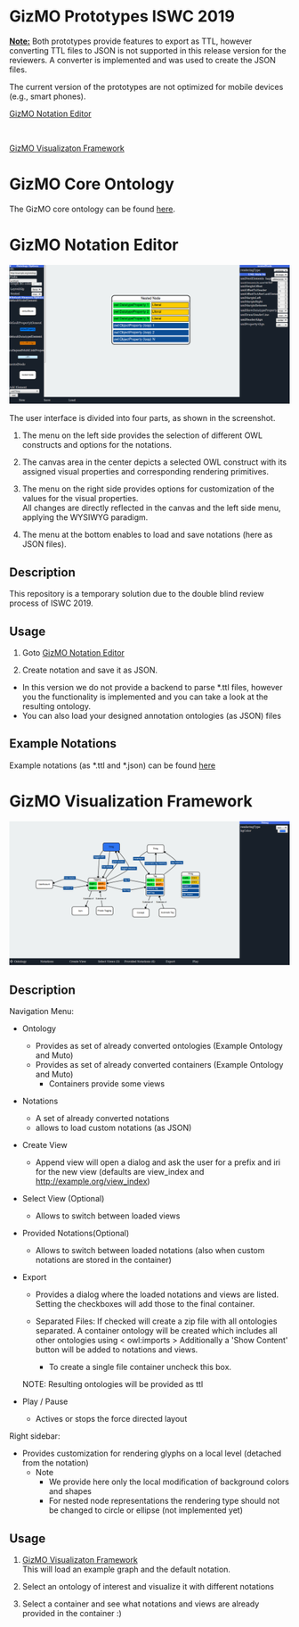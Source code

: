 #  GizMO Prototypes ISWC 2019
 <b><u>Note:</u></b> Both prototypes provide features to export as TTL, however 
  converting TTL files to JSON is not supported in this release version for the reviewers.
  A converter is implemented and was used to create the JSON files.
  
  The current version of the prototypes are not optimized for mobile devices (e.g., smart phones).
  
 [GizMO Notation Editor](https://gizmo-vis.github.io/gizmo/notationEditor/index.html)
 
 <br>
  
 [GizMO Visualizaton Framework](https://gizmo-vis.github.io/gizmo/visualizationFramework/index.html)
 
# GizMO Core Ontology
 The GizMO core ontology can be found [here](https://github.com/gizmo-vis/gizmo/blob/master/coreOntology/gizmoCore.ttl).
 
# GizMO Notation Editor
 
 ![alt text](images/gne.png)

The user interface is divided into four parts, as shown in the screenshot.

1) The menu on the left side provides the selection of different OWL constructs and options for the notations.

2) The canvas area in the center depicts a selected OWL construct with its assigned visual properties and corresponding rendering primitives.

3) The menu on the right side provides options for customization of the values for the visual properties.	
		All changes are directly reflected in the canvas and the left side menu, applying the WYSIWYG paradigm.
		
4) The menu at the bottom enables to load and save notations (here as JSON files). 


## Description

This repository is a temporary solution due to the double blind review process of ISWC 2019.
 
## Usage
1) Goto  [GizMO Notation Editor](https://gizmo-vis.github.io/gizmo/notationEditor/index.html)

2) Create notation and save it as JSON. 
 * In this version we do not provide a backend to parse *.ttl files, however
 you the functionality is implemented and you can take a look at the resulting ontology. 
 * You can also load your designed annotation ontologies (as JSON) files 
 
## Example Notations
Example notations (as *.ttl and *.json) can be found  [here](https://github.com/gizmo-vis/gizmo/tree/master/notationEditor/exampleNotations)

  
  
# GizMO Visualization Framework
 ![alt text](images/gvf.png)
 
## Description 
  Navigation Menu:
  * Ontology
    * Provides as set of already converted ontologies (Example Ontology and Muto)
    * Provides as set of already converted containers (Example Ontology and Muto)
        * Containers provide some views             
 * Notations
    * A set of already converted notations
    * allows to load custom notations (as JSON)
    
 * Create View 
    * Append view will open a dialog and ask the user for a prefix and iri for the new view
    (defaults are view_index and http://example.org/view_index)
 * Select View (Optional)
    * Allows to switch between loaded views
 * Provided Notations(Optional)
     * Allows to switch between loaded notations (also when custom notations are stored in the container)
  
 * Export 
     * Provides a dialog where the loaded notations and views are listed.<br>
     Setting the checkboxes will add those to the final container.

     * Separated Files: If checked will create a zip file with all ontologies separated.
      A container ontology will be created which includes all other ontologies using < owl:imports >
      Additionally a 'Show Content' button will be added to notations and views. 
      
        * To create a single file container uncheck this box.

    NOTE: Resulting ontologies will be provided as ttl
         

 * Play / Pause
    * Actives or stops the force directed layout 

Right sidebar:
  * Provides customization for rendering glyphs on a local level (detached from the notation)
    * Note
        * We provide here only the local modification of background colors and shapes
        * For nested node representations the rendering type should not be changed to circle or ellipse (not implemented yet)
         
    
## Usage
 1) [GizMO Visualizaton Framework](https://gizmo-vis.github.io/gizmo/visualizationFramework/index.html)<br>
    This will load an example graph and the default notation.
 
 2) Select an ontology of interest and visualize it with different notations
 3) Select a container and see what notations and views are already provided in the container :)
    
